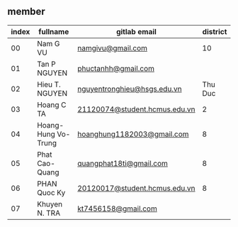 ## member

| index | fullname            | gitlab email                  | district |
| ----- | ------------------- | ----------------------------- | -------- |
| 00    | Nam G VU            | namgivu@gmail.com             | 10       |
| 01    | Tan P NGUYEN        | phuctanhh@gmail.com           |
| 02    | Hieu T. NGUYEN      | nguyentronghieu@hsgs.edu.vn   | Thu Duc  |
| 03    | Hoang C TA          | 21120074@student.hcmus.edu.vn | 2        |
| 04    | Hoang-Hung Vo-Trung | hoanghung1182003@gmail.com    | 8        |
| 05    | Phat Cao-Quang      | quangphat18ti@gmail.com       | 8        |
| 06    | PHAN Quoc Ky        | 20120017@student.hcmus.edu.vn | 8        |
| 07    | Khuyen N. TRA       | kt7456158@gmail.com           |

